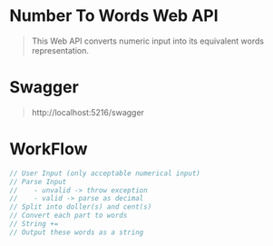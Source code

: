 # Number To Words Web API
> This Web API converts numeric input into its equivalent words representation.
> 
# Swagger
> http://localhost:5216/swagger

# WorkFlow
```csharp
// User Input (only acceptable numerical input)
// Parse Input
//    - unvalid -> throw exception
//    - valid -> parse as decimal
// Split into doller(s) and cent(s)
// Convert each part to words
// String +=
// Output these words as a string
```